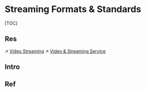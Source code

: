 # Streaming Formats & Standards

[TOC]



## Res
↗ [Video Streaming](../../../🏎️%20Computer%20Networking%20and%20Communication/Video%20Streaming%20&%20OTT/Video%20Streaming/Video%20Streaming.md)
↗ [Video & Streaming Service](../../../../Software%20Engineering/👾%20Web%20Development/Video%20&%20Streaming%20Service/Video%20&%20Streaming%20Service.md)



## Intro


## Ref

